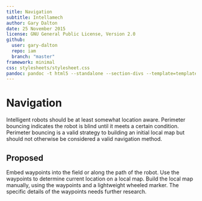 ```yaml
---
title: Navigation
subtitle: Intellamech
author: Gary Dalton
date: 25 November 2015
license: GNU General Public License, Version 2.0
github:
  user: gary-dalton
  repo: iam
  branch: "master"
framework: minimal
css: stylesheets/stylesheet.css
pandoc: pandoc -t html5 --standalone --section-divs --template=template_github.html index.md -o index.html
---
```


# Navigation

Intelligent robots should be at least somewhat location aware. Perimeter
bouncing indicates the robot is blind until it meets a certain condition.
Perimeter bouncing is a valid strategy to building an initial local map but
should not otherwise be considered a valid navigation method.

## Proposed

Embed waypoints into the field or along the path of the robot. Use the waypoints
to determine current location on a local map. Build the local map
manually, using the waypoints and a lightweight wheeled marker. The specific
details of the waypoints needs further research.
